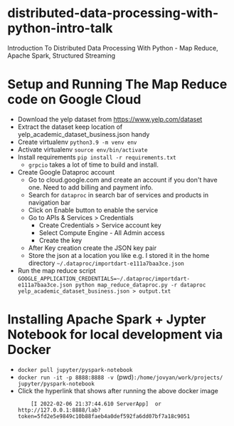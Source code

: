 # distributed-data-processing-with-python-intro-talk
Introduction To Distributed Data Processing With Python - Map Reduce, Apache Spark, Structured Streaming

# Setup and Running The Map Reduce code on Google Cloud
  - Download the yelp dataset from https://www.yelp.com/dataset 
  - Extract the dataset keep location of yelp_academic_dataset_business.json handy
  - Create virtualenv `python3.9 -m venv env`
  - Activate virtualenv `source env/bin/activate`
  - Install requirements `pip install -r requirements.txt` 
    - `grpcio` takes a lot of time to build and install.
  - Create Google Dataproc account 
    - Go to cloud.google.com and create an account if you don't have one. Need to add billing and payment info.
    - Search for `dataproc` in search bar of services and products in navigation bar
    - Click on Enable button to enable the service
    - Go to APIs & Services > Credentials
      - Create Credentials  > Service account key 
      - Select Compute Engine - All Admin access
      - Create the key
    - After Key creation create the JSON key pair
    - Store the json at a location you like e.g. I stored it in the home directory `~/.dataproc/importdart-e111a7baa3ce.json` 
  - Run the map reduce script 
      `GOOGLE_APPLICATION_CREDENTIALS=~/.dataproc/importdart-e111a7baa3ce.json python map_reduce_dataproc.py -r dataproc  yelp_academic_dataset_business.json > output.txt`

# Installing Apache Spark + Jypter Notebook for local development via Docker
  - `docker pull jupyter/pyspark-notebook`
  - `docker run -it -p 8888:8888 -v `(pwd)`:/home/jovyan/work/projects/ jupyter/pyspark-notebook`
  - Click the hyperlink that shows after running the above docker image 
    ``` [I 2022-02-06 21:37:44.610 ServerApp] Jupyter Server 1.13.5 is running at:
        [I 2022-02-06 21:37:44.610 ServerApp]  or http://127.0.0.1:8888/lab?token=5fd2e5e9849c10b88faeb4a0def592fa6dd07bf7a18c9051
    ```